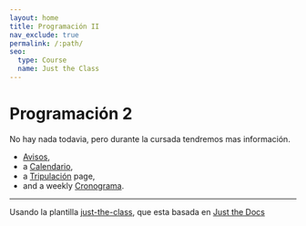 ```yaml
---
layout: home
title: Programación II
nav_exclude: true
permalink: /:path/
seo:
  type: Course
  name: Just the Class
---
```


# Programación 2

No hay nada todavia, pero durante la cursada tendremos mas información.

- [Avisos](announcements.md),
- a [Calendario](calendar.md),
- a [Tripulación](staff.md) page,
- and a weekly [Cronograma](schedule.md).

***

Usando la plantilla [just-the-class](https://github.com/kevinlin1/just-the-class), que esta basada en  [Just the Docs](https://github.com/just-the-docs/just-the-docs)
